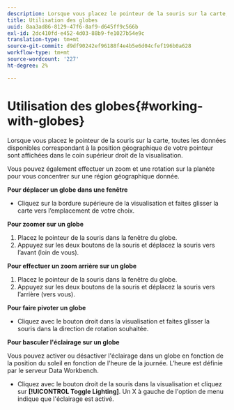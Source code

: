 ```yaml
---
description: Lorsque vous placez le pointeur de la souris sur la carte, toutes les données disponibles correspondant à la position géographique de votre pointeur sont affichées dans le coin supérieur droit de la visualisation.
title: Utilisation des globes
uuid: 8aa3ad86-8129-47f6-8af9-d645ff9c566b
exl-id: 2dc410fd-e452-4d03-88b9-fe1027b54e9c
translation-type: tm+mt
source-git-commit: d9df90242ef96188f4e4b5e6d04cfef196b0a628
workflow-type: tm+mt
source-wordcount: '227'
ht-degree: 2%

---
```


# Utilisation des globes{#working-with-globes}

Lorsque vous placez le pointeur de la souris sur la carte, toutes les données disponibles correspondant à la position géographique de votre pointeur sont affichées dans le coin supérieur droit de la visualisation.

Vous pouvez également effectuer un zoom et une rotation sur la planète pour vous concentrer sur une région géographique donnée.

**Pour déplacer un globe dans une fenêtre**

* Cliquez sur la bordure supérieure de la visualisation et faites glisser la carte vers l’emplacement de votre choix.

**Pour zoomer sur un globe**

1. Placez le pointeur de la souris dans la fenêtre du globe.
1. Appuyez sur les deux boutons de la souris et déplacez la souris vers l’avant (loin de vous).

**Pour effectuer un zoom arrière sur un globe**

1. Placez le pointeur de la souris dans la fenêtre du globe.
1. Appuyez sur les deux boutons de la souris et déplacez la souris vers l’arrière (vers vous).

**Pour faire pivoter un globe**

* Cliquez avec le bouton droit dans la visualisation et faites glisser la souris dans la direction de rotation souhaitée.

**Pour basculer l&#39;éclairage sur un globe**

Vous pouvez activer ou désactiver l&#39;éclairage dans un globe en fonction de la position du soleil en fonction de l&#39;heure de la journée. L’heure est définie par le serveur Data Workbench.

* Cliquez avec le bouton droit de la souris dans la visualisation et cliquez sur **[!UICONTROL Toggle Lighting]**. Un X à gauche de l&#39;option de menu indique que l&#39;éclairage est activé.
